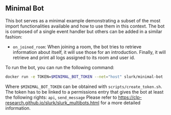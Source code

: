 ## Minimal Bot
This bot serves as a minimal example demonstrating a subset of the most import functionalities available and how to use them in this context.
The bot is composed of a single event handler but others can be added in a similar fashion:
* `on_joined_room`: When joining a room, the bot tries to retrieve information about itself, it will use those for an introduction. Finally, it will retrieve and print all logs assigned to its room and user id.

To run the bot, you can run the following command:
```bash
docker run -e TOKEN=$MINIMAL_BOT_TOKEN --net="host" slurk/minimal-bot
```

Where `$MINIMAL_BOT_TOKEN` can be obtained with `scripts/create_token.sh`.
The token has to be linked to a permissions entry that gives the bot at least the following rights: `api`, `send_message`
Please refer to <https://clp-research.github.io/slurk/slurk_multibots.html> for a more detailed information.